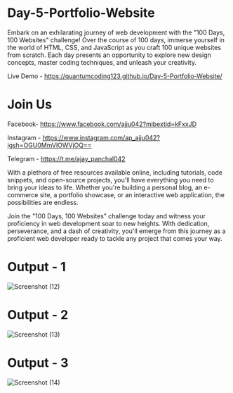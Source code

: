 # Day-5-Portfolio-Website

Embark on an exhilarating journey of web development with the "100 Days, 100 Websites" challenge! Over the course of 100 days, immerse yourself in the world of HTML, CSS, and JavaScript as you craft 100 unique websites from scratch. Each day presents an opportunity to explore new design concepts, master coding techniques, and unleash your creativity.

Live Demo - https://quantumcoding123.github.io/Day-5-Portfolio-Website/

# Join Us

Facebook- https://www.facebook.com/ajju042?mibextid=kFxxJD

Instagram - https://www.instagram.com/ap_ajju042?igsh=OGU0MmVlOWVjOQ==

Telegram - https://t.me/ajay_panchal042


With a plethora of free resources available online, including tutorials, code snippets, and open-source projects, you'll have everything you need to bring your ideas to life. Whether you're building a personal blog, an e-commerce site, a portfolio showcase, or an interactive web application, the possibilities are endless.

Join the "100 Days, 100 Websites" challenge today and witness your proficiency in web development soar to new heights. With dedication, perseverance, and a dash of creativity, you'll emerge from this journey as a proficient web developer ready to tackle any project that comes your way.

# Output - 1

![Screenshot (12)](https://github.com/QuantumCoding123/Day-5-Portfolio-Website/assets/166281221/5a862f4c-777a-43fe-92cd-73c5234a5c74)


# Output - 2

![Screenshot (13)](https://github.com/QuantumCoding123/Day-5-Portfolio-Website/assets/166281221/7e2755ab-0313-449c-8de1-0163c2089aa0)


# Output - 3

![Screenshot (14)](https://github.com/QuantumCoding123/Day-5-Portfolio-Website/assets/166281221/d89f4987-0adb-47ec-b9ce-63094014240b)




